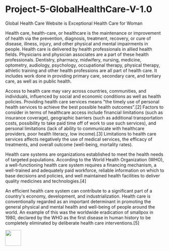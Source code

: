 # Project-5-GlobalHealthCare-V-1.0

Global Health Care Website is Exceptional Health Care for Woman


Health care, health-care, or healthcare is the maintenance or improvement of health via the prevention, diagnosis, treatment, recovery, or cure of disease, illness, injury, and other physical and mental impairments in people. Health care is delivered by health professionals in allied health fields. Physicians and physician associates are a part of these health professionals. Dentistry, pharmacy, midwifery, nursing, medicine, optometry, audiology, psychology, occupational therapy, physical therapy, athletic training and other health professions are all part of health care. It includes work done in providing primary care, secondary care, and tertiary care, as well as in public health.

Access to health care may vary across countries, communities, and individuals, influenced by social and economic conditions as well as health policies. Providing health care services means "the timely use of personal health services to achieve the best possible health outcomes".[2] Factors to consider in terms of healthcare access include financial limitations (such as insurance coverage), geographic barriers (such as additional transportation costs, possibility to take paid time off of work to use such services), and personal limitations (lack of ability to communicate with healthcare providers, poor health literacy, low income).[3] Limitations to health care services affects negatively the use of medical services, the efficacy of treatments, and overall outcome (well-being, mortality rates).

Health care systems are organizations established to meet the health needs of targeted populations. According to the World Health Organization (WHO), a well-functioning health care system requires a financing mechanism, a well-trained and adequately paid workforce, reliable information on which to base decisions and policies, and well maintained health facilities to deliver quality medicines and technologies.[4]

An efficient health care system can contribute to a significant part of a country's economy, development, and industrialization. Health care is conventionally regarded as an important determinant in promoting the general physical and mental health and well-being of people around the world. An example of this was the worldwide eradication of smallpox in 1980, declared by the WHO as the first disease in human history to be completely eliminated by deliberate health care interventions.[5]


<img src = "assets/Worldhealthcarekncofficial.PN" width="50" >
